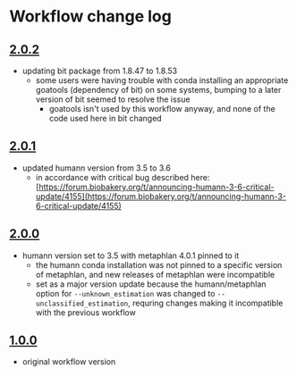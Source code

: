 # Workflow change log

## [2.0.2](https://github.com/nasa/GeneLab_Data_Processing/tree/SW_MGIllumina_2.0.2/Metagenomics/Illumina/Workflow_Documentation/SW_MGIllumina)
- updating bit package from 1.8.47 to 1.8.53
    - some users were having trouble with conda installing an appropriate goatools (dependency of bit) on some systems, bumping to a later version of bit seemed to resolve the issue
        - goatools isn't used by this workflow anyway, and none of the code used here in bit changed


## [2.0.1](https://github.com/nasa/GeneLab_Data_Processing/tree/SW_MGIllumina_2.0.1/Metagenomics/Illumina/Workflow_Documentation/SW_MGIllumina)
- updated humann version from 3.5 to 3.6
    - in accordance with critical bug described here: 
[https://forum.biobakery.org/t/announcing-humann-3-6-critical-update/4155](https://forum.biobakery.org/t/announcing-humann-3-6-critical-update/4155)


## [2.0.0](https://github.com/nasa/GeneLab_Data_Processing/tree/SW_MGIllumina_2.0.0/Metagenomics/Illumina/Workflow_Documentation/SW_MGIllumina)
- humann version set to 3.5 with metaphlan 4.0.1 pinned to it
    - the humann conda installation was not pinned to a specific version of metaphlan, and new releases of metaphlan were incompatible
    - set as a major version update because the humann/metaphlan option for `--unknown_estimation` was changed to `--unclassified_estimation`, requring changes making it incompatible with the previous workflow


## [1.0.0](https://github.com/nasa/GeneLab_Data_Processing/tree/SW_MGIllumina_1.0.0/Metagenomics/Illumina/Workflow_Documentation/SW_MGIllumina)
- original workflow version
